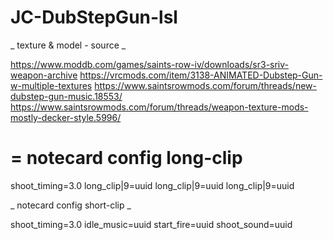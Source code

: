 # JC-DubStepGun-lsl

_
texture & model - source
_

https://www.moddb.com/games/saints-row-iv/downloads/sr3-sriv-weapon-archive
https://vrcmods.com/item/3138-ANIMATED-Dubstep-Gun-w-multiple-textures
https://www.saintsrowmods.com/forum/threads/new-dubstep-gun-music.18553/
https://www.saintsrowmods.com/forum/threads/weapon-texture-mods-mostly-decker-style.5996/

=
notecard config long-clip
=

shoot_timing=3.0
long_clip|9=uuid
long_clip|9=uuid
long_clip|9=uuid


_
notecard config short-clip
_

shoot_timing=3.0
idle_music=uuid
start_fire=uuid
shoot_sound=uuid

